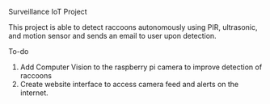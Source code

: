 Surveillance IoT Project

This project is able to detect raccoons autonomously using PIR, ultrasonic, and motion sensor and sends an email to user upon detection.

To-do
1. Add Computer Vision to the raspberry pi camera to improve detection of raccoons
2. Create website interface to access camera feed and alerts on the internet.
